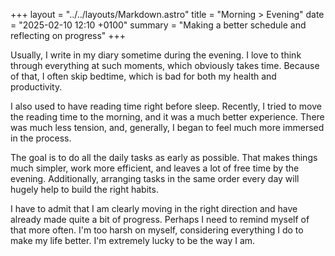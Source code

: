 +++
layout = "../../layouts/Markdown.astro"
title = "Morning > Evening"
date = "2025-02-10 12:10 +0100"
summary = "Making a better schedule and reflecting on progress"
+++

Usually, I write in my diary sometime during the evening. I love to think through everything at such moments, which obviously takes time. Because of that, I often skip bedtime, which is bad for both my health and productivity.

I also used to have reading time right before sleep. Recently, I tried to move the reading time to the morning, and it was a much better experience. There was much less tension, and, generally, I began to feel much more immersed in the process.

The goal is to do all the daily tasks as early as possible. That makes things much simpler, work more efficient, and leaves a lot of free time by the evening. Additionally, arranging tasks in the same order every day will hugely help to build the right habits.

I have to admit that I am clearly moving in the right direction and have already made quite a bit of progress. Perhaps I need to remind myself of that more often. I'm too harsh on myself, considering everything I do to make my life better. I'm extremely lucky to be the way I am.
